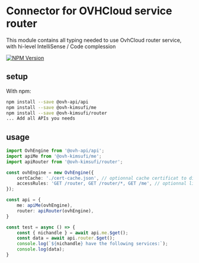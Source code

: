 # Connector for OVHCloud service router

This module contains all typing needed to use OvhCloud router service, with hi-level IntelliSense / Code complession

[![NPM Version](https://img.shields.io/npm/v/@ovh-kimsufi/router.svg?style=flat)](https://www.npmjs.org/package/@ovh-kimsufi/router)

## setup

With npm:
````bash
npm install --save @ovh-api/api
npm install --save @ovh-kimsufi/me
npm install --save @ovh-kimsufi/router
... Add all APIs you needs
````

## usage

````typescript
import OvhEngine from '@ovh-api/api';
import apiMe from '@ovh-kimsufi/me';
import apiRouter from '@ovh-kimsufi/router';

const ovhEngine = new OvhEngine({ 
    certCache: './cert-cache.json', // optionnal cache certificat to disk
    accessRules: 'GET /router, GET /router/*, GET /me', // optionnal limit the requested privileges.
});

const api = {
    me: apiMe(ovhEngine),
    router: apiRouter(ovhEngine),
}

const test = async () => {
    const { nichandle } = await api.me.$get();
    const data = await api.router.$get();
    console.log(`${nichandle} have the following services:`);
    console.log(data);
}

````